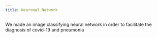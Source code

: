 ```yaml
---
title: Neuronal Network
---
```


We made an image classifying neural network in order to facilitate the diagnosis of covid-19 and pneumonia

<!-- Sketch file location, (pending organization) -->
<script src="project.js"></script>
<!-- Necessary element to position p5 canvas -->
<div id="sketch-div"></div>
<div id="histogram-div"></div>
